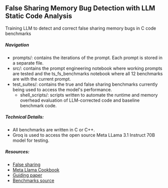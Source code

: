 ## False Sharing Memory Bug Detection with LLM Static Code Analysis
Training LLM to detect and correct false sharing memory bugs in C code benchmarks

##### Navigation
- prompts/: contains the iterations of the prompt. Each prompt is stored in a separate file.
- src/: contains the prompt engineering notebook where working prompts are tested and the ts_fs_benchmarks notebook where all 12 benchmarks are with the current prompt.
- test_suites/: contains the true and false sharing benchmarks currently being used to access the model's performance.
    - shell_scripts/: scripts written to automate the runtime and memory overhead evaluation of  LLM-corrected code and baseline benchmark code.

##### Technical Details:
- All benchmarks are written in C or C++. 
- Groq is used to access the open source Meta LLama 3.1 Instruct 70B model for testing.

##### Resources:
- [False sharing](https://en.wikipedia.org/wiki/False_sharing)
- [Meta Llama Cookbook](https://github.com/meta-llama/llama-recipes/blob/main/recipes)
- [Guiding paper](https://dl.acm.org/doi/pdf/10.1145/3643651.3659892)
- [Benchmarks source](https://github.com/efeslab/huron/tree/master/test_suites)

